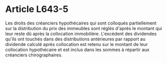 # Article L643-5

Les droits des créanciers hypothécaires qui sont colloqués partiellement sur la distribution du prix des immeubles sont réglés d'après le montant qui leur reste dû après la collocation immobilière. L'excédent des dividendes qu'ils ont touchés dans des distributions antérieures par rapport au dividende calculé après collocation est retenu sur le montant de leur collocation hypothécaire et est inclus dans les sommes à répartir aux créanciers chirographaires.
